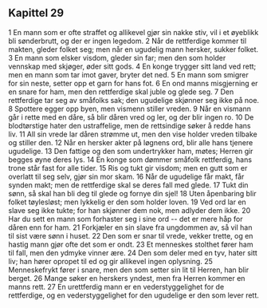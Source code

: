 ## Kapittel 29

1 En mann som er ofte straffet og allikevel gjør sin nakke stiv, vil i et øyeblikk bli sønderbrutt, og der er ingen legedom. 
2 Når de rettferdige kommer til makten, gleder folket seg; men når en ugudelig mann hersker, sukker folket. 
3 En mann som elsker visdom, gleder sin far; men den som holder vennskap med skjøger, øder sitt gods. 
4 En konge trygger sitt land ved rett; men en mann som tar imot gaver, bryter det ned. 
5 En mann som smigrer for sin neste, setter opp et garn for hans fot. 
6 En ond manns misgjerning er en snare for ham, men den rettferdige skal juble og glede seg. 
7 Den rettferdige tar seg av småfolks sak; den ugudelige skjønner seg ikke på noe. 
8 Spottere egger opp byen, men vismenn stiller vreden. 
9 Når en vismann går i rette med en dåre, så blir dåren vred og ler, og der blir ingen ro. 
10 De blodtørstige hater den ustraffelige, men de rettsindige søker å redde hans liv. 
11 All sin vrede lar dåren strømme ut, men den vise holder vreden tilbake og stiller den. 
12 Når en hersker akter på løgnens ord, blir alle hans tjenere ugudelige. 
13 Den fattige og den som undertrykker ham, møtes; Herren gir begges øyne deres lys. 
14 En konge som dømmer småfolk rettferdig, hans trone står fast for alle tider. 
15 Ris og tukt gir visdom; men en gutt som er overlatt til seg selv, gjør sin mor skam. 
16 Når de ugudelige får makt, får synden makt; men de rettferdige skal se deres fall med glede. 
17 Tukt din sønn, så skal han bli deg til glede og fornye din sjel! 
18 Uten åpenbaring blir folket tøylesløst; men lykkelig er den som holder loven. 
19 Ved ord lar en slave seg ikke tukte; for han skjønner dem nok, men adlyder dem ikke. 
20 Har du sett en mann som forhaster seg i sine ord -- det er mere håp for dåren enn for ham. 
21 Forkjæler en sin slave fra ungdommen av, så vil han til sist være sønn i huset. 
22 Den som er snar til vrede, vekker trette, og en hastig mann gjør ofte det som er ondt. 
23 Et menneskes stolthet fører ham til fall, men den ydmyke vinner ære. 
24 Den som deler med en tyv, hater sitt liv; han hører opropet til ed og gir allikevel ingen oplysning. 
25 Menneskefrykt fører i snare, men den som setter sin lit til Herren, han blir berget. 
26 Mange søker en herskers yndest, men fra Herren kommer en manns rett. 
27 En urettferdig mann er en vederstyggelighet for de rettferdige, og en vederstyggelighet for den ugudelige er den som lever rett.
